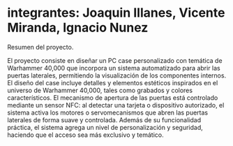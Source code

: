 # integrantes: Joaquin Illanes, Vicente Miranda, Ignacio Nunez

Resumen del proyecto.

El proyecto consiste en diseñar un PC case personalizado con temática de Warhammer 40,000 que incorpora un sistema automatizado para abrir las puertas laterales, permitiendo la visualización de los componentes internos. El diseño del case incluye detalles y elementos estéticos inspirados en el universo de Warhammer 40,000, tales como grabados y colores característicos. El mecanismo de apertura de las puertas está controlado mediante un sensor NFC: al detectar una tarjeta o dispositivo autorizado, el sistema activa los motores o servomecanismos que abren las puertas laterales de forma suave y controlada. Además de su funcionalidad práctica, el sistema agrega un nivel de personalización y seguridad, haciendo que el acceso sea más exclusivo y temático.
